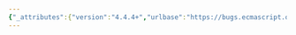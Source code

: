 ```yaml
---
{"_attributes":{"version":"4.4.4+","urlbase":"https://bugs.ecmascript.org/","maintainer":"dherman@mozilla.com"},"bug":{"bug_id":3548,"creation_ts":"2015-01-16 04:21:00 -0800","short_desc":"8.1.1 Environment Records: the BindThisValue concrete method is missing","delta_ts":"2015-02-02 18:38:47 -0800","product":"Draft for 6th Edition","component":"technical issue","version":"Rev 31: January 15, 2015 Draft","rep_platform":"All","op_sys":"All","bug_status":"RESOLVED","resolution":"FIXED","priority":"Normal","bug_severity":"normal","everconfirmed":true,"reporter":{"uid":"claude.pache","name":"Claude Pache"},"assigned_to":{"uid":"allen","name":"Allen Wirfs-Brock"},"long_desc":[{"commentid":11470,"comment_count":0,"who":{"uid":"claude.pache","name":"Claude Pache"},"bug_when":"2015-01-16 04:21:31 -0800","thetext":"The BindThisValue concrete Environment Record method is referenced twice, but I can't find its definition."},{"commentid":11511,"comment_count":1,"who":{"uid":"allen","name":"Allen Wirfs-Brock"},"bug_when":"2015-01-16 10:35:31 -0800","thetext":"8.1.1.3.1"},{"commentid":11512,"comment_count":2,"who":{"uid":"allen","name":"Allen Wirfs-Brock"},"bug_when":"2015-01-16 10:37:08 -0800","thetext":"It was listed in Table 18 as \"BindThis\". \n\nfixed in rev32 editor's draft"},{"commentid":11911,"comment_count":3,"who":{"uid":"allen","name":"Allen Wirfs-Brock"},"bug_when":"2015-02-02 18:38:47 -0800","thetext":"fixed in rev32 draft"}]}}
---
```

